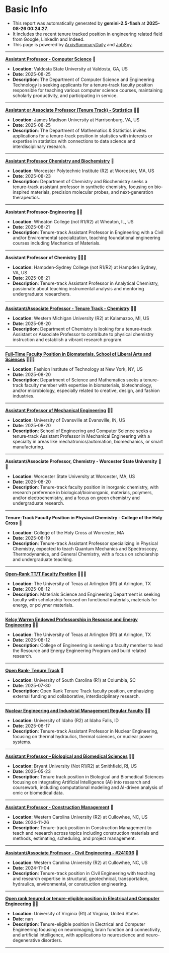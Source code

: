
# Basic Info
- This report was automatically generated by **gemini-2.5-flash** at **2025-08-26 00:24:27**.  
- It includes the recent tenure tracked position in engineering related field from Google, LinkedIn and Indeed.  
- This page is powered by [ArxivSummaryDaily](https://github.com/dong-zehao/ArxivSummaryDaily) and [JobSpy](https://github.com/speedyapply/JobSpy).
---
**[Assistant Professor - Computer Science](https://www.indeed.com/viewjob?jk=04494714dccc2e6a)** 🌟
- **Location**: Valdosta State University at Valdosta, GA, US
- **Date**: 2025-08-25
- **Description**: The Department of Computer Science and Engineering Technology is seeking applicants for a tenure-track faculty position responsible for teaching various computer science courses, maintaining scholarly productivity, and participating in service.
---
**[Assistant or Associate Professor (Tenure Track) - Statistics](https://www.indeed.com/viewjob?jk=56bb04fcbd6f7b25)** 🌟🌟
- **Location**: James Madison University at Harrisonburg, VA, US
- **Date**: 2025-08-25
- **Description**: The Department of Mathematics & Statistics invites applications for a tenure-track position in statistics with interests or expertise in statistics with connections to data science and interdisciplinary research.
---
**[Assistant Professor Chemistry and Biochemistry](https://www.indeed.com/viewjob?jk=9cd1a7181770f856)** 🌟
- **Location**: Worcester Polytechnic Institute (R2) at Worcester, MA, US
- **Date**: 2025-08-23
- **Description**: Department of Chemistry and Biochemistry seeks a tenure-track assistant professor in synthetic chemistry, focusing on bio-inspired materials, precision molecular probes, and next-generation therapeutics.
---
**Assistant Professor-Engineering** 🌟🌟
- **Location**: Wheaton College (not R1/R2) at Wheaton, IL, US
- **Date**: 2025-08-21
- **Description**: Tenure-track Assistant Professor in Engineering with a Civil and/or Environmental specialization, teaching foundational engineering courses including Mechanics of Materials.
---
**Assistant Professor of Chemistry** 🌟🌟🌟
- **Location**: Hampden-Sydney College (not R1/R2) at Hampden Sydney, VA, US
- **Date**: 2025-08-21
- **Description**: Tenure-track Assistant Professor in Analytical Chemistry, passionate about teaching instrumental analysis and mentoring undergraduate researchers.
---
**[Assistant/Associate Professor - Tenure Track - Chemistry](https://www.indeed.com/viewjob?jk=a68bc424f01bd776)** 🌟🌟
- **Location**: Western Michigan University (R2) at Kalamazoo, MI, US
- **Date**: 2025-08-20
- **Description**: Department of Chemistry is looking for a tenure-track Assistant or Associate Professor to contribute to physical chemistry instruction and establish a vibrant research program.
---
**[Full-Time Faculty Position in Biomaterials, School of Liberal Arts and Sciences](https://www.linkedin.com/jobs/view/4278923654)** 🌟🌟🌟
- **Location**: Fashion Institute of Technology at New York, NY, US
- **Date**: 2025-08-20
- **Description**: Department of Science and Mathematics seeks a tenure-track faculty member with expertise in biomaterials, biotechnology, and/or microbiology, especially related to creative, design, and fashion industries.
---
**[Assistant Professor of Mechanical Engineering](https://www.indeed.com/viewjob?jk=97d329138b14dc71)** 🌟🌟
- **Location**: University of Evansville at Evansville, IN, US
- **Date**: 2025-08-20
- **Description**: School of Engineering and Computer Science seeks a tenure-track Assistant Professor in Mechanical Engineering with a specialty in areas like mechatronics/automation, biomechanics, or smart manufacturing.
---
**Assistant/Associate Professor, Chemistry - Worcester State University** 🌟🌟
- **Location**: Worcester State University at Worcester, MA, US
- **Date**: 2025-08-20
- **Description**: Tenure-track faculty position in inorganic chemistry, with research preference in biological/bioinorganic, materials, polymers, and/or electrochemistry, and a focus on green chemistry and undergraduate research.
---
**Tenure-Track Faculty Position in Physical Chemistry - College of the Holy Cross** 🌟
- **Location**: College of the Holy Cross at Worcester, MA
- **Date**: 2025-08-19
- **Description**: Tenure-track Assistant Professor specializing in Physical Chemistry, expected to teach Quantum Mechanics and Spectroscopy, Thermodynamics, and General Chemistry, with a focus on scholarship and undergraduate teaching.
---
**[Open-Rank TT/T Faculty Position](https://www.linkedin.com/jobs/view/4205080066)** 🌟🌟🌟
- **Location**: The University of Texas at Arlington (R1) at Arlington, TX
- **Date**: 2025-08-12
- **Description**: Materials Science and Engineering Department is seeking faculty with scholarship focused on functional materials, materials for energy, or polymer materials.
---
**[Kelcy Warren Endowed Professorship in Resource and Energy Engineering](https://www.linkedin.com/jobs/view/3823382321)** 🌟🌟
- **Location**: The University of Texas at Arlington (R1) at Arlington, TX
- **Date**: 2025-08-12
- **Description**: College of Engineering is seeking a faculty member to lead the Resource and Energy Engineering Program and build related research.
---
**[Open Rank- Tenure Track](https://www.linkedin.com/jobs/view/4278395937)** 🌟
- **Location**: University of South Carolina (R1) at Columbia, SC
- **Date**: 2025-07-30
- **Description**: Open Rank Tenure Track faculty position, emphasizing external funding and collaborative, interdisciplinary research.
---
**[Nuclear Engineering and Industrial Management Regular Faculty](https://www.linkedin.com/jobs/view/4252832895)** 🌟🌟
- **Location**: University of Idaho (R2) at Idaho Falls, ID
- **Date**: 2025-06-17
- **Description**: Tenure-track Assistant Professor in Nuclear Engineering, focusing on thermal hydraulics, thermal sciences, or nuclear power systems.
---
**[Assistant Professor – Biological and Biomedical Sciences](https://www.indeed.com/viewjob?jk=d0f5da242405a533)** 🌟🌟
- **Location**: Bryant University (Not R1/R2) at Smithfield, RI, US
- **Date**: 2025-05-23
- **Description**: Tenure track position in Biological and Biomedical Sciences focusing on integrating Artificial Intelligence (AI) into research and coursework, including computational modeling and AI-driven analysis of omic or biomedical data.
---
**[Assistant Professor - Construction Management](https://www.indeed.com/viewjob?jk=49f32ea565679a8a)** 🌟
- **Location**: Western Carolina University (R2) at Cullowhee, NC, US
- **Date**: 2024-11-26
- **Description**: Tenure-track position in Construction Management to teach and research across topics including construction materials and methods, estimating, scheduling, and project management.
---
**[Assistant/Associate Professor - Civil Engineering - #241036](https://www.indeed.com/viewjob?jk=bb40abd984dfc2fd)** 🌟
- **Location**: Western Carolina University (R2) at Cullowhee, NC, US
- **Date**: 2024-11-04
- **Description**: Tenure-track position in Civil Engineering with teaching and research expertise in structural, geotechnical, transportation, hydraulics, environmental, or construction engineering.
---
**[Open rank tenured or tenure-eligible position in Electrical and Computer Engineering](https://www.linkedin.com/jobs/view/4291019516)** 🌟🌟
- **Location**: University of Virginia (R1) at Virginia, United States
- **Date**: nan
- **Description**: Tenure-eligible position in Electrical and Computer Engineering focusing on neuroimaging, brain function and connectivity, and artificial intelligence, with applications to neuroscience and neuro-degenerative disorders.
---
